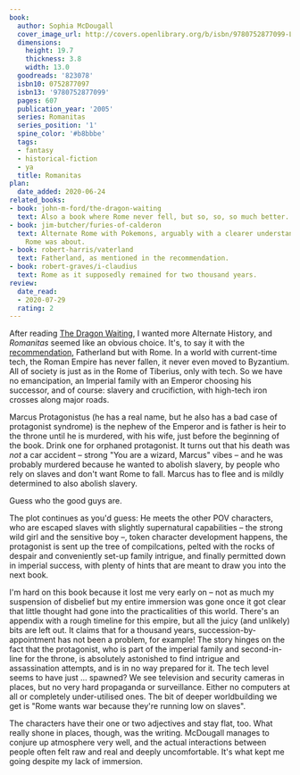 ```yaml
---
book:
  author: Sophia McDougall
  cover_image_url: http://covers.openlibrary.org/b/isbn/9780752877099-L.jpg
  dimensions:
    height: 19.7
    thickness: 3.8
    width: 13.0
  goodreads: '823078'
  isbn10: 0752877097
  isbn13: '9780752877099'
  pages: 607
  publication_year: '2005'
  series: Romanitas
  series_position: '1'
  spine_color: '#b8bbbe'
  tags:
  - fantasy
  - historical-fiction
  - ya
  title: Romanitas
plan:
  date_added: 2020-06-24
related_books:
- book: john-m-ford/the-dragon-waiting
  text: Also a book where Rome never fell, but so, so, so much better.
- book: jim-butcher/furies-of-calderon
  text: Alternate Rome with Pokemons, arguably with a clearer understanding of what
    Rome was about.
- book: robert-harris/vaterland
  text: Fatherland, as mentioned in the recommendation.
- book: robert-graves/i-claudius
  text: Rome as it supposedly remained for two thousand years.
review:
  date_read:
  - 2020-07-29
  rating: 2
---
```


After reading [The Dragon Waiting](https://books.rixx.de/john-m-ford/the-dragon-waiting/), I wanted more Alternate
History, and *Romanitas* seemed like an obvious choice. It's, to say it with the
[recommendation](https://www.reddit.com/r/Fantasy/comments/h877m0/fantasy_world_based_on_classical_antiquity/fus3igx/),
Fatherland but with Rome. In a world with current-time tech, the Roman Empire has never fallen, it never even moved to
Byzantium. All of society is just as in the Rome of Tiberius, only with tech. So we have no emancipation, an Imperial
family with an Emperor choosing his successor, and of course: slavery and crucifiction, with high-tech iron crosses
along major roads.

Marcus Protagonistus (he has a real name, but he also has a bad case of protagonist syndrome) is the nephew of the
Emperor and is father is heir to the throne until he is murdered, with his wife, just before the beginning of the book.
Drink one for orphaned protagonist. It turns out that his death was *not* a car accident – strong "You are a wizard,
Marcus" vibes – and he was probably murdered because he wanted to abolish slavery, by people who rely on slaves and
don't want Rome to fall. Marcus has to flee and is mildly determined to also abolish slavery.

Guess who the good guys are.

The plot continues as you'd guess: He meets the other POV characters, who are escaped slaves with
slightly supernatural capabilities – the strong wild girl and the sensitive boy –, token character development happens,
the protagonist is sent up the tree of compilcations, pelted with the rocks of despair and conveniently set-up family
intrigue, and finally <span class="spoilers">permitted down in imperial success</span>, with plenty of hints that are
meant to draw you into the next book.

I'm hard on this book because it lost me very early on – not as much my suspension of disbelief but my entire immersion
was gone once it got clear that little thought had gone into the practicalities of this world. There's an appendix with
a rough timeline for this empire, but all the juicy (and unlikely) bits are left out. It claims that for a thousand
years, succession-by-appointment has not been a problem, for example! The story hinges on the fact that the protagonist,
who is part of the imperial family and second-in-line for the throne, is absolutely astonished to find intrigue and
assassination attempts, and is in no way prepared for it. The tech level seems to have just … spawned? We see television
and security cameras in places, but no very hard propaganda or surveillance. Either no computers at all or completely
under-utilised ones. The bit of deeper worldbuilding we get is "Rome wants war because they're running low on slaves".

The characters have their one or two adjectives and stay flat, too. What really shone in places, though, was the
writing. McDougall manages to conjure up atmosphere very well, and the actual interactions between people often felt raw
and real and deeply uncomfortable. It's what kept me going despite my lack of immersion.
